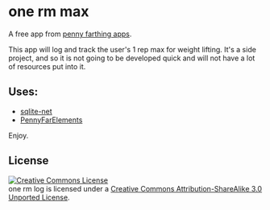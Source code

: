 # one rm max

A free app from [penny farthing apps](http://pennyfarthingapps.com).

This app will log and track the user's 1 rep max for weight lifting. It's a side project, 
and so it is not going to be developed quick and will not have a lot of resources put into it.

## Uses:

* [sqlite-net](https://github.com/praeclarum/sqlite-net)
* [PennyFarElements](http://penfarapps.com/Sx1v5n)

Enjoy.

## License

<a rel="license" href="http://creativecommons.org/licenses/by-sa/3.0/deed.en_US">
<img alt="Creative Commons License" style="border-width:0" src="http://i.creativecommons.org/l/by-sa/3.0/88x31.png" /></a>
<br /><span xmlns:dct="http://purl.org/dc/terms/" property="dct:title">one rm log</span> is licensed under a 
<a rel="license" href="http://creativecommons.org/licenses/by-sa/3.0/deed.en_US">Creative Commons Attribution-ShareAlike 3.0 Unported License</a>.